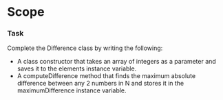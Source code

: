 # Scope

### Task

Complete the Difference class by writing the following:

- A class constructor that takes an array of integers as a parameter and saves it to the elements instance variable.
- A computeDifference method that finds the maximum absolute difference between any 2 numbers in N and stores it in the maximumDifference instance variable.
